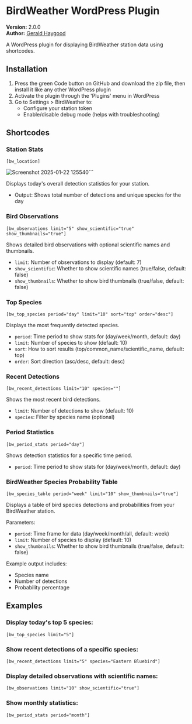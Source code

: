 # BirdWeather WordPress Plugin

**Version:** 2.0.0  
**Author:** [Gerald Haygood](https://github.com/bcardi0427/)

A WordPress plugin for displaying BirdWeather station data using shortcodes.

## Installation

1. Press the green Code button on GitHub and download the zip file, then install it like any other WordPress plugin
2. Activate the plugin through the 'Plugins' menu in WordPress
3. Go to Settings > BirdWeather to:
   * Configure your station token
   * Enable/disable debug mode (helps with troubleshooting)

## Shortcodes

### Station Stats

```shortcode
[bw_location]
```
![Screenshot 2025-01-22 125540](https://github.com/user-attachments/assets/e1c81e4c-7351-407b-b33d-eacdc79c585f)```

Displays today's overall detection statistics for your station.

* Output: Shows total number of detections and unique species for the day

### Bird Observations

```shortcode
[bw_observations limit="5" show_scientific="true" show_thumbnails="true"]
```

Shows detailed bird observations with optional scientific names and thumbnails.

* `limit`: Number of observations to display (default: 7)
* `show_scientific`: Whether to show scientific names (true/false, default: false)
* `show_thumbnails`: Whether to show bird thumbnails (true/false, default: false)

### Top Species

```shortcode
[bw_top_species period="day" limit="10" sort="top" order="desc"]
```

Displays the most frequently detected species.

* `period`: Time period to show stats for (day/week/month, default: day)
* `limit`: Number of species to show (default: 10)
* `sort`: How to sort results (top/common_name/scientific_name, default: top)
* `order`: Sort direction (asc/desc, default: desc)

### Recent Detections

```shortcode
[bw_recent_detections limit="10" species=""]
```

Shows the most recent bird detections.

* `limit`: Number of detections to show (default: 10)
* `species`: Filter by species name (optional)

### Period Statistics

```shortcode
[bw_period_stats period="day"]
```

Shows detection statistics for a specific time period.

* `period`: Time period to show stats for (day/week/month, default: day)

### BirdWeather Species Probability Table

```shortcode
[bw_species_table period="week" limit="10" show_thumbnails="true"]
```

Displays a table of bird species detections and probabilities from your BirdWeather station.

Parameters:
- `period`: Time frame for data (day/week/month/all, default: week)
- `limit`: Number of species to display (default: 10)
- `show_thumbnails`: Whether to show bird thumbnails (true/false, default: false)

Example output includes:
- Species name
- Number of detections
- Probability percentage

## Examples

### Display today's top 5 species:

```shortcode
[bw_top_species limit="5"]
```

### Show recent detections of a specific species:

```shortcode
[bw_recent_detections limit="5" species="Eastern Bluebird"]
```

### Display detailed observations with scientific names:

```shortcode
[bw_observations limit="10" show_scientific="true"]
```

### Show monthly statistics:

```shortcode
[bw_period_stats period="month"]
